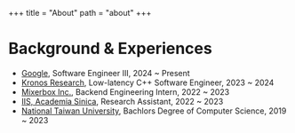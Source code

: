 +++
title = "About"
path = "about"
+++

# Background & Experiences
* [Google](https://google.com), Software Engineer III, 2024 ~ Present
* [Kronos Research](https://kronosresearch.com/), Low-latency C++ Software Engineer, 2023 ~ 2024
* [Mixerbox Inc.](https://www.mixerbox.com/), Backend Engineering Intern, 2022 ~ 2023
* [IIS, Academia Sinica](https://www.iis.sinica.edu.tw/zh/index.html), Research Assistant, 2022 ~ 2023
* [National Taiwan University](https://www.ntu.edu.tw/), Bachlors Degree of Computer Science, 2019 ~ 2023